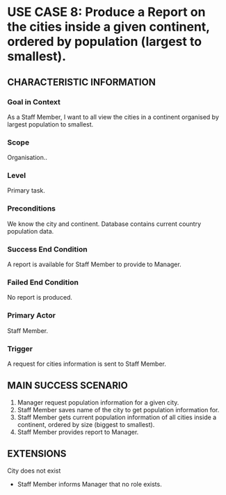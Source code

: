 # USE CASE 8: Produce a Report on the cities inside a given continent, ordered by population (largest to smallest).

## CHARACTERISTIC INFORMATION

### Goal in Context
As a Staff Member, I want to all view the cities in a continent organised by largest population to smallest.

### Scope
Organisation..

### Level
Primary task.

### Preconditions
We know the city and continent.  Database contains current country population data.

### Success End Condition
A report is available for Staff Member to provide to Manager.

### Failed End Condition
No report is produced.

### Primary Actor
Staff Member.

### Trigger
A request for cities information is sent to Staff Member.

## MAIN SUCCESS SCENARIO
1. Manager request population information for a given city.
2. Staff Member saves name of the city to get population information for.
3. Staff Member gets current population information of all cities inside a continent, ordered by size (biggest to smallest).
4. Staff Member provides report to Manager.

## EXTENSIONS
City does not exist
-	Staff Member informs Manager that no role exists.